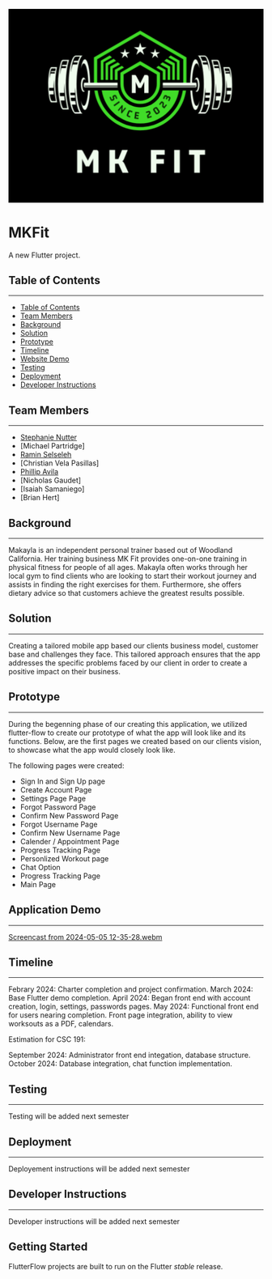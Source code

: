 <p align="center">
  <img src="MK Fit Logo.png" />
</p>   



# MKFit

A new Flutter project.

## Table of Contents
---
- [Table of Contents](#table-of-contents)
- [Team Members](#team-members)
- [Background](#background)
- [Solution](#solution)
- [Prototype](#prototype)
- [Timeline](#timeline)
- [Website Demo](#website-demo)
- [Testing](#testing)
- [Deployment](#deployment)
- [Developer Instructions](#developer-instructions)



## Team Members
---
- [Stephanie Nutter](https://github.com/S-nutter)
- [Michael Partridge]
- [Ramin Selseleh](https://github.com/RaminSel)
- [Christian Vela Pasillas]
- [Phillip Avila](https://github.com/APEX226)
- [Nicholas Gaudet]
- [Isaiah Samaniego]
- [Brian Hert]



## Background
---

Makayla is an independent personal trainer based out of Woodland California. Her training business MK Fit provides one-on-one training in physical fitness for people of all ages. Makayla often works through her local gym to find clients who are looking to start their workout journey and assists in finding the right exercises for them.  Furthermore, she offers dietary advice so that customers achieve the greatest results possible.



## Solution
---
Creating a tailored mobile app based our clients business model, customer base and challenges they face. This tailored approach ensures that the app addresses the specific problems faced by our client in order to create a positive impact on their business. 

## Prototype
---
During the begenning phase of our creating this application, we utilized flutter-flow to create our prototype of what the app will look like and its functions. Below, are the first pages we created based on our clients vision, to showcase what the app would closely look like.   

The following pages were created:
<ul style="circle">
   <li>Sign In and Sign Up page</li>
   <li>Create Account Page</li>
   <li>Settings Page Page</li>
   <li>Forgot Password Page</li>
   <li>Confirm New Password Page</li>
   <li>Forgot Username Page</li>
   <li>Confirm New Username Page</li>
  <li>Calender / Appointment Page</li>
  <li>Progress Tracking Page</li>
  <li>Personlized Workout page</li>
  <li>Chat Option</li>
  <li>Progress Tracking Page</li>
  <li>Main Page</li>
</ul>   


## Application Demo
---
[Screencast from 2024-05-05 12-35-28.webm](https://github.com/LikableMike/MKFit/assets/118847632/f2baf515-b74e-42de-b2a7-b9cb4d40e766)

   
## Timeline
---
Febrary 2024: Charter completion and project confirmation.
March 2024: Base Flutter demo completion.
April 2024: Began front end with account creation, login, settings, passwords pages.
May 2024: Functional front end for users nearing completion. Front page integration, ability to view worksouts as a PDF, calendars.

Estimation for CSC 191:

September 2024: Administrator front end integation, database structure. 
October 2024: Database integration, chat function implementation. 

## Testing
---

Testing will be added next semester   


## Deployment
---

Deployement instructions will be added next semester   


## Developer Instructions
---

Developer instructions will be added next semester

## Getting Started

FlutterFlow projects are built to run on the Flutter _stable_ release.
